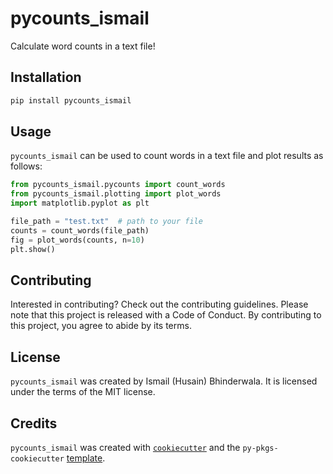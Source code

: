 # pycounts_ismail

Calculate word counts in a text file!

## Installation

```bash
pip install pycounts_ismail
```

## Usage

`pycounts_ismail` can be used to count words in a text file and plot results
as follows:

```python
from pycounts_ismail.pycounts import count_words
from pycounts_ismail.plotting import plot_words
import matplotlib.pyplot as plt

file_path = "test.txt"  # path to your file
counts = count_words(file_path)
fig = plot_words(counts, n=10)
plt.show()
```

## Contributing

Interested in contributing? Check out the contributing guidelines. 
Please note that this project is released with a Code of Conduct. 
By contributing to this project, you agree to abide by its terms.

## License

`pycounts_ismail` was created by Ismail (Husain) Bhinderwala. It is licensed under the terms
of the MIT license.

## Credits

`pycounts_ismail` was created with 
[`cookiecutter`](https://cookiecutter.readthedocs.io/en/latest/) and 
the `py-pkgs-cookiecutter` 
[template](https://github.com/py-pkgs/py-pkgs-cookiecutter).
